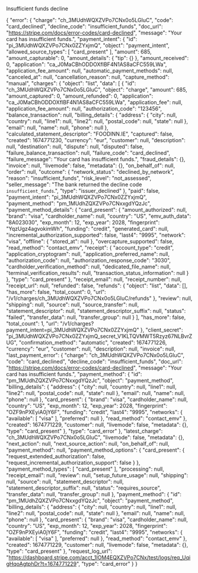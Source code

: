 Insufficient funds decline

{
    "error": {
        "charge": "ch_3MUdhWQXZVPo7CNx0o5LGIuC",
        "code": "card_declined",
        "decline_code": "insufficient_funds",
        "doc_url": "https://stripe.com/docs/error-codes/card-declined",
        "message": "Your card has insufficient funds.",
        "payment_intent": {
            "id": "pi_3MUdhWQXZVPo7CNx0ZZYxjmQ",
            "object": "payment_intent",
            "allowed_source_types": [
                "card_present"
            ],
            "amount": 685,
            "amount_capturable": 0,
            "amount_details": {
                "tip": {}
            },
            "amount_received": 0,
            "application": "ca_J0MaCBhODDOXfIBF4N1AS8aCFC559LWa",
            "application_fee_amount": null,
            "automatic_payment_methods": null,
            "canceled_at": null,
            "cancellation_reason": null,
            "capture_method": "manual",
            "charges": {
                "object": "list",
                "data": [
                    {
                        "id": "ch_3MUdhWQXZVPo7CNx0o5LGIuC",
                        "object": "charge",
                        "amount": 685,
                        "amount_captured": 0,
                        "amount_refunded": 0,
                        "application": "ca_J0MaCBhODDOXfIBF4N1AS8aCFC559LWa",
                        "application_fee": null,
                        "application_fee_amount": null,
                        "authorization_code": "123456",
                        "balance_transaction": null,
                        "billing_details": {
                            "address": {
                                "city": null,
                                "country": null,
                                "line1": null,
                                "line2": null,
                                "postal_code": null,
                                "state": null
                            },
                            "email": null,
                            "name": null,
                            "phone": null
                        },
                        "calculated_statement_descriptor": "FOODINN.IE",
                        "captured": false,
                        "created": 1674771230,
                        "currency": "eur",
                        "customer": null,
                        "description": null,
                        "destination": null,
                        "dispute": null,
                        "disputed": false,
                        "failure_balance_transaction": null,
                        "failure_code": "card_declined",
                        "failure_message": "Your card has insufficient funds.",
                        "fraud_details": {},
                        "invoice": null,
                        "livemode": false,
                        "metadata": {},
                        "on_behalf_of": null,
                        "order": null,
                        "outcome": {
                            "network_status": "declined_by_network",
                            "reason": "insufficient_funds",
                            "risk_level": "not_assessed",
                            "seller_message": "The bank returned the decline code `insufficient_funds`.",
                            "type": "issuer_declined"
                        },
                        "paid": false,
                        "payment_intent": "pi_3MUdhWQXZVPo7CNx0ZZYxjmQ",
                        "payment_method": "pm_1MUdhZQXZVPo7CNxxgdYQzJc",
                        "payment_method_details": {
                            "card_present": {
                                "amount_authorized": null,
                                "brand": "visa",
                                "cardholder_name": null,
                                "country": "US",
                                "emv_auth_data": "8A023030",
                                "exp_month": 12,
                                "exp_year": 2028,
                                "fingerprint": "YqzUgz4agvokimWh",
                                "funding": "credit",
                                "generated_card": null,
                                "incremental_authorization_supported": false,
                                "last4": "9995",
                                "network": "visa",
                                "offline": {
                                    "stored_at": null
                                },
                                "overcapture_supported": false,
                                "read_method": "contact_emv",
                                "receipt": {
                                    "account_type": "credit",
                                    "application_cryptogram": null,
                                    "application_preferred_name": null,
                                    "authorization_code": null,
                                    "authorization_response_code": "3030",
                                    "cardholder_verification_method": null,
                                    "dedicated_file_name": null,
                                    "terminal_verification_results": null,
                                    "transaction_status_information": null
                                }
                            },
                            "type": "card_present"
                        },
                        "receipt_email": null,
                        "receipt_number": null,
                        "receipt_url": null,
                        "refunded": false,
                        "refunds": {
                            "object": "list",
                            "data": [],
                            "has_more": false,
                            "total_count": 0,
                            "url": "/v1/charges/ch_3MUdhWQXZVPo7CNx0o5LGIuC/refunds"
                        },
                        "review": null,
                        "shipping": null,
                        "source": null,
                        "source_transfer": null,
                        "statement_descriptor": null,
                        "statement_descriptor_suffix": null,
                        "status": "failed",
                        "transfer_data": null,
                        "transfer_group": null
                    }
                ],
                "has_more": false,
                "total_count": 1,
                "url": "/v1/charges?payment_intent=pi_3MUdhWQXZVPo7CNx0ZZYxjmQ"
            },
            "client_secret": "pi_3MUdhWQXZVPo7CNx0ZZYxjmQ_secret_V1KLTQVMWT5Rzyz67NLBvrZUG",
            "confirmation_method": "automatic",
            "created": 1674771226,
            "currency": "eur",
            "customer": null,
            "description": null,
            "invoice": null,
            "last_payment_error": {
                "charge": "ch_3MUdhWQXZVPo7CNx0o5LGIuC",
                "code": "card_declined",
                "decline_code": "insufficient_funds",
                "doc_url": "https://stripe.com/docs/error-codes/card-declined",
                "message": "Your card has insufficient funds.",
                "payment_method": {
                    "id": "pm_1MUdhZQXZVPo7CNxxgdYQzJc",
                    "object": "payment_method",
                    "billing_details": {
                        "address": {
                            "city": null,
                            "country": null,
                            "line1": null,
                            "line2": null,
                            "postal_code": null,
                            "state": null
                        },
                        "email": null,
                        "name": null,
                        "phone": null
                    },
                    "card_present": {
                        "brand": "visa",
                        "cardholder_name": null,
                        "country": "US",
                        "exp_month": 12,
                        "exp_year": 2028,
                        "fingerprint": "OZF9nPXEyiA0jY6F",
                        "funding": "credit",
                        "last4": "9995",
                        "networks": {
                            "available": [
                                "visa"
                            ],
                            "preferred": null
                        },
                        "read_method": "contact_emv"
                    },
                    "created": 1674771229,
                    "customer": null,
                    "livemode": false,
                    "metadata": {},
                    "type": "card_present"
                },
                "type": "card_error"
            },
            "latest_charge": "ch_3MUdhWQXZVPo7CNx0o5LGIuC",
            "livemode": false,
            "metadata": {},
            "next_action": null,
            "next_source_action": null,
            "on_behalf_of": null,
            "payment_method": null,
            "payment_method_options": {
                "card_present": {
                    "request_extended_authorization": false,
                    "request_incremental_authorization_support": false
                }
            },
            "payment_method_types": [
                "card_present"
            ],
            "processing": null,
            "receipt_email": null,
            "review": null,
            "setup_future_usage": null,
            "shipping": null,
            "source": null,
            "statement_descriptor": null,
            "statement_descriptor_suffix": null,
            "status": "requires_source",
            "transfer_data": null,
            "transfer_group": null
        },
        "payment_method": {
            "id": "pm_1MUdhZQXZVPo7CNxxgdYQzJc",
            "object": "payment_method",
            "billing_details": {
                "address": {
                    "city": null,
                    "country": null,
                    "line1": null,
                    "line2": null,
                    "postal_code": null,
                    "state": null
                },
                "email": null,
                "name": null,
                "phone": null
            },
            "card_present": {
                "brand": "visa",
                "cardholder_name": null,
                "country": "US",
                "exp_month": 12,
                "exp_year": 2028,
                "fingerprint": "OZF9nPXEyiA0jY6F",
                "funding": "credit",
                "last4": "9995",
                "networks": {
                    "available": [
                        "visa"
                    ],
                    "preferred": null
                },
                "read_method": "contact_emv"
            },
            "created": 1674771229,
            "customer": null,
            "livemode": false,
            "metadata": {},
            "type": "card_present"
        },
        "request_log_url": "https://dashboard.stripe.com/acct_1IOM4EQXZVPo7CNx/test/logs/req_UqigHqoAgtphDr?t=1674771229",
        "type": "card_error"
    }
}
